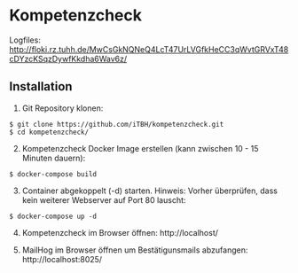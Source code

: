 # Kompetenzcheck

Logfiles:
http://floki.rz.tuhh.de/MwCsGkNQNeQ4LcT47UrLVGfkHeCC3qWvtGRVxT48cDYzcKSqzDywfKkdha6Wav6z/

## Installation

1. Git Repository klonen:
```
$ git clone https://github.com/iTBH/kompetenzcheck.git
$ cd kompetenzcheck/
```

2. Kompetenzcheck Docker Image erstellen (kann zwischen 10 - 15 Minuten dauern):
```
$ docker-compose build
```

3. Container abgekoppelt (-d) starten. Hinweis: Vorher überprüfen, dass kein weiterer Webserver auf Port 80 lauscht:
```
$ docker-compose up -d
```

4. Kompetenzcheck im Browser öffnen: http://localhost/


5. MailHog im Browser öffnen um Bestätigunsmails abzufangen: http://localhost:8025/